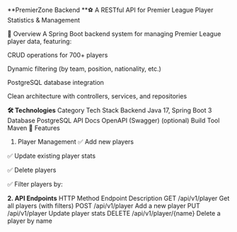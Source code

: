 **PremierZone Backend **⚽
A RESTful API for Premier League Player Statistics & Management

📌 Overview
A Spring Boot backend system for managing Premier League player data, featuring:

CRUD operations for 700+ players

Dynamic filtering (by team, position, nationality, etc.)

PostgreSQL database integration

Clean architecture with controllers, services, and repositories

**🛠 Technologies**
Category	Tech Stack
Backend	Java 17, Spring Boot 3
Database	PostgreSQL
API Docs	OpenAPI (Swagger) (optional)
Build Tool	Maven
🚀 Features
1. Player Management
✅ Add new players

✅ Update existing player stats

✅ Delete players

✅ Filter players by:



**2. API Endpoints**
HTTP Method	Endpoint	Description
GET	/api/v1/player	Get all players (with filters)
POST	/api/v1/player	Add a new player
PUT	/api/v1/player	Update player stats
DELETE	/api/v1/player/{name}	Delete a player by name

